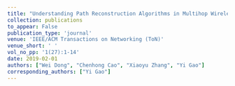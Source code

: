 ```yaml
---
title: "Understanding Path Reconstruction Algorithms in Multihop Wireless Networks"
collection: publications
to_appear: False
publication_type: 'journal'
venue: 'IEEE/ACM Transactions on Networking (ToN)'
venue_short: ' '
vol_no_pp: '1(27):1-14'
date: 2019-02-01
authors: ["Wei Dong", "Chenhong Cao", "Xiaoyu Zhang", "Yi Gao"]
corresponding_authors: ["Yi Gao"]
---
```

